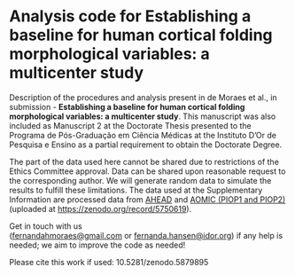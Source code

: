 # Analysis code for Establishing a baseline for human cortical folding morphological variables: a multicenter study
Description of the procedures and analysis present in de Moraes et al., in submission - **Establishing a baseline for human cortical folding morphological variables: a multicenter study**. This manuscript was also included as Manuscript 2 at the Doctorate Thesis presented to the Programa de Pós-Graduação em Ciência Médicas at the Instituto D’Or de Pesquisa e Ensino as a partial requirement to obtain the Doctorate Degree.

The part of the data used here cannot be shared due to restrictions of the Ethics Committee approval. Data can be shared upon reasonable request to the corresponding author. We will generate random data to simulate the results to fulfill these limitations.
The data used at the Supplementary Information are processed data from [AHEAD](https://www.sciencedirect.com/science/article/pii/S1053811920306868) and [AOMIC (PIOP1 and PIOP2)](https://www.nature.com/articles/s41597-021-00870-6) (uploaded at https://zenodo.org/record/5750619).

Get in touch with us (fernandahmoraes@gmail.com or fernanda.hansen@idor.org) if any help is needed; we aim to improve the code as needed!

Please cite this work if used: 10.5281/zenodo.5879895
